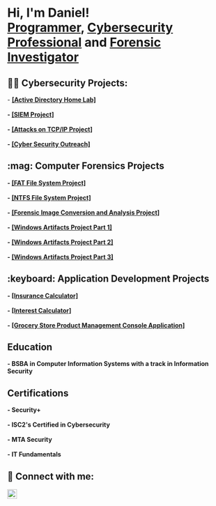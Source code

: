 <h1>Hi, I'm Daniel! <br/><a href="https://github.com/DEAGUI01">Programmer</a>, <a href="https://www.linkedin.com/in/daniel-aguilar-fuentes/">Cybersecurity Professional</a> and <a href="https://www.linkedin.com/in/daniel-aguilar-fuentes/">Forensic Investigator</a>

<h2>👨‍💻 Cybersecurity Projects:</h2>
- <b> <a href="https://github.com/DEAGUI01/ActiveDirectoryLab">[Active Directory Home Lab]</a>
  <br />
  <br />
- <b> <a href="https://github.com/DEAGUI01/SIEM-Project">[SIEM Project]</a>
  <br />
  <br />
- <b> <a href="https://github.com/DEAGUI01/AttacksOnTCPIP">[Attacks on TCP/IP Project]</a>
  <br />
  <br />
- <b> <a href="https://github.com/DEAGUI01/Cyber-Security-Outreach">[Cyber Security Outreach]</a>
  

<h2> :mag: Computer Forensics Projects</h2>
- <b> <a href="https://github.com/DEAGUI01/FATFileSystem">[FAT File System Project]</a>
  <br />
  <br />
- <b> <a href="https://github.com/DEAGUI01/NTFSFileSystem">[NTFS File System Project]</a>
  <br />
  <br />
- <b> <a href="https://github.com/DEAGUI01/Forensic-Image-Conversion-and-Analysis">[Forensic Image Conversion and Analysis Project]</a>
  <br />
  <br />
- <b> <a href="https://github.com/DEAGUI01/Windows-Artifacts-Part-1">[Windows Artifacts Project Part 1]</a>
  <br />
  <br />
- <b> <a href="https://github.com/DEAGUI01/Windows-Artifacts-Part-2">[Windows Artifacts Project Part 2]</a>
  <br />
  <br />
- <b> <a href="https://github.com/DEAGUI01/Windows-Artifacts-Part-3">[Windows Artifacts Project Part 3]</a>
  
<h2> :keyboard: Application Development Projects</h2>
- <b> <a href="https://github.com/DEAGUI01/Insurance-Calculator">[Insurance Calculator]</a>
  <br />
  <br />
- <b> <a href="https://github.com/DEAGUI01/Interest-Calculator">[Interest Calculator]</a>
  <br />
  <br />
- <b> <a href="https://github.com/DEAGUI01/Grocery-Store-Product-Management-Console-Application">[Grocery Store Product Management Console Application]</a>


<h2> Education </h2>
- <b> BSBA in Computer Information Systems with a track in Information Security
  
<h2> Certifications </h2>
- <b> Security+
  <br />
  <br />
- <b> ISC2's Certified in Cybersecurity
  <br />
  <br />
- <b> MTA Security
  <br />
  <br />
- <b> IT Fundamentals



  
<h2> 🤳 Connect with me:</h2>


[<img align="left" alt="JoshMadakor | LinkedIn" width="22px" src="https://cdn.jsdelivr.net/npm/simple-icons@v3/icons/linkedin.svg" />][linkedin]




[linkedin]: https://www.linkedin.com/in/daniel-aguilar-fuentes/

<!--
**joshmadakor1/joshmadakor1** is a ✨ _special_ ✨ repository because its `README.md` (this file) appears on your GitHub profile.

Here are some ideas to get you started:

- 🔭 I’m currently working on ...
- 🌱 I’m currently learning ...
- 👯 I’m looking to collaborate on ...
- 🤔 I’m looking for help with ...
- 💬 Ask me about ...
- 📫 How to reach me: ...
- 😄 Pronouns: ...
- ⚡ Fun fact: ...
-->
